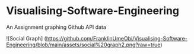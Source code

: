 # Visualising-Software-Engineering
An Assignment graphing Github API data


![Social Graph] (https://github.com/FranklinUmeObi/Visualising-Software-Engineering/blob/main/assets/social%20graph2.png?raw=true)